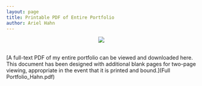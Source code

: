 ```yaml
---
layout: page
title: Printable PDF of Entire Portfolio
author: Ariel Hahn
---
```



<center><img src="https://raw.githubusercontent.com/aireuhl/portfolio/master/assets/portfolio_cover.jpg"></center>

<br>[A full-text PDF of my entire portfolio can be viewed and downloaded here. This document has been designed with additional blank pages for two-page viewing, appropriate in the event that it is printed and bound.](Full Portfolio_Hahn.pdf)
